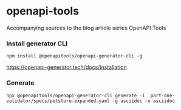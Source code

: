 # openapi-tools
Accompanying sources to the blog article series OpenAPI Tools

### Install generator CLI

    npm install @openapitools/openapi-generator-cli -g

https://openapi-generator.tech/docs/installation

### Generate

    npx @openapitools/openapi-generator-cli generate -i  part-one-validator/specs/petstore-expanded.yaml -g asciidoc -o asciidoc
